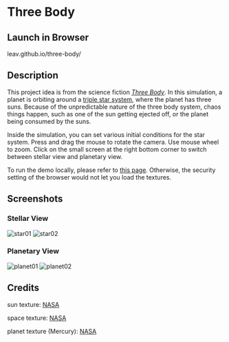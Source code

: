 # Three Body

## Launch in Browser
leav.github.io/three-body/

## Description

This project idea is from the science fiction [*Three Body*][1]. In this simulation, a planet is orbiting around a [triple star system][2], where the planet has three suns. Because of the unpredictable nature of the three body system, chaos things happen, such as one of the sun getting ejected off, or the planet being consumed by the suns.

Inside the simulation, you can set various initial conditions for the star system. Press and drag the mouse to rotate the camera. Use mouse wheel to zoom. Click on the small screen at the right bottom corner to switch between stellar view and planetary view.

To run the demo locally, please refer to [this page](https://github.com/mrdoob/three.js/wiki/How-to-run-things-locally). Otherwise, the security setting of the browser would not let you load the textures.

## Screenshots

### Stellar View
![star01](media/star01.png)
![star02](media/star02.png)

### Planetary View
![planet01](media/planet01.png)
![planet02](media/planet02.png)

## Credits

sun texture: [NASA][13]

space texture: [NASA][14]

planet texture (Mercury): [NASA][15]


  [1]: http://en.wikipedia.org/wiki/Three_Body_%28science_fiction%29 "wikipedia: Three Body"
  [2]: https://en.wikipedia.org/wiki/Multiple_star#Triple_star_systems
  [13]: http://www.nasa.gov
  [14]: http://www.nasa.gov
  [15]: http://www.nasa.gov
